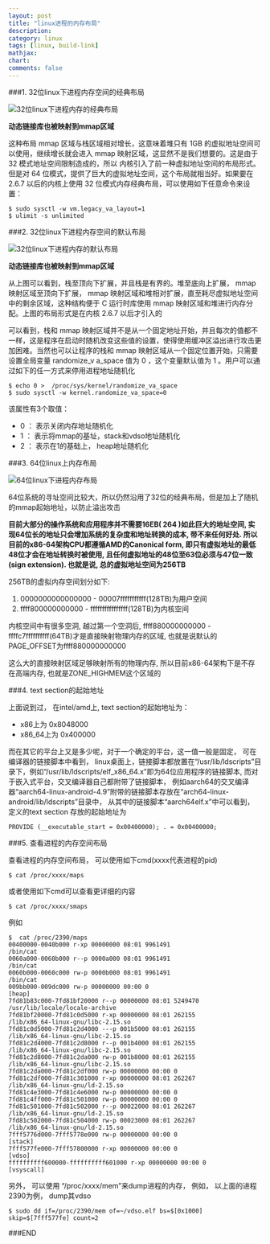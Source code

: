 ```yaml
---
layout: post
title: "linux进程的内存布局"
description:
category: linux
tags: [linux, build-link]
mathjax: 
chart:
comments: false
---
```


###1. 32位linux下进程内存空间的经典布局


![32位linux下进程内存的经典布局](/images/linux/memory-location1.png)

**动态链接库也被映射到mmap区域**

这种布局 mmap 区域与栈区域相对增长，这意味着堆只有 1GB 的虚拟地址空间可以使用，继续增长就会进入 mmap 映射区域，这显然不是我们想要的。这是由于 32 模式地址空间限制造成的，所以 内核引入了前一种虚拟地址空间的布局形式。但是对 64 位模式，提供了巨大的虚拟地址空间，这个布局就相当好。如果要在 2.6.7 以后的内核上使用 32 位模式内存经典布局，可以使用如下任意命令来设置：

	$ sudo sysctl -w vm.legacy_va_layout=1
	$ ulimit -s unlimited 

###2. 32位linux下进程内存空间的默认布局

![32位linux下进程内存的默认布局](/images/linux/memory-location2.png)

**动态链接库也被映射到mmap区域**

从上图可以看到，栈至顶向下扩展，并且栈是有界的。堆至底向上扩展， mmap 映射区域至顶向下扩展， mmap 映射区域和堆相对扩展，直至耗尽虚拟地址空间中的剩余区域，这种结构便于 C 运行时库使用 mmap 映射区域和堆进行内存分配。上图的布局形式是在内核 2.6.7 以后才引入的

可以看到，栈和 mmap 映射区域并不是从一个固定地址开始，并且每次的值都不一样，这是程序在启动时随机改变这些值的设置，使得使用缓冲区溢出进行攻击更加困难。当然也可以让程序的栈和 mmap 映射区域从一个固定位置开始，只需要设置全局变量 randomize_v a_space 值为 0 ，这个变量默认值为 1 。用户可以通过如下的任一方式来停用进程地址随机化
	
	$ echo 0 >  /proc/sys/kernel/randomize_va_space
	$ sudo sysctl -w kernel.randomize_va_space=0

该属性有3个取值：

+ 0 ： 表示关闭内存地址随机化 
+ 1 ： 表示将mmap的基址，stack和vdso地址随机化
+ 2 ： 表示在1的基础上， heap地址随机化

###3. 64位linux上内存布局

![64位linux下进程内存布局](/images/linux/memory-location3.png)

64位系统的寻址空间比较大，所以仍然沿用了32位的经典布局，但是加上了随机的mmap起始地址，以防止溢出攻击

**目前大部分的操作系统和应用程序并不需要16EB( 264 )如此巨大的地址空间, 实现64位长的地址只会增加系统的复杂度和地址转换的成本, 带不来任何好处. 所以目前的x86-64架构CPU都遵循AMD的Canonical form, 即只有虚拟地址的最低48位才会在地址转换时被使用, 且任何虚拟地址的48位至63位必须与47位一致(sign extension). 也就是说, 总的虚拟地址空间为256TB**

256TB的虚拟内存空间划分如下:

1. 0000000000000000 - 00007fffffffffff(128TB)为用户空间
2. ffff800000000000 - ffffffffffffffff(128TB)为内核空间

内核空间中有很多空洞, 越过第一个空洞后, ffff880000000000 - ffffc7ffffffffff(64TB)才是直接映射物理内存的区域, 也就是说默认的PAGE_OFFSET为ffff880000000000

这么大的直接映射区域足够映射所有的物理内存, 所以目前x86-64架构下是不存在高端内存, 也就是ZONE_HIGHMEM这个区域的

###4. text section的起始地址

上面说到过， 在intel/amd上, text section的起始地址为：

+ x86上为 0x8048000
+ x86_64上为 0x400000

而在其它的平台上又是多少呢，对于一个确定的平台，这一值一般是固定， 可在编译器的链接脚本中看到， linux桌面上，链接脚本都放置在“/usr/lib/ldscripts”目录下，例如“/usr/lib/ldscripts/elf_x86_64.x”即为64位应用程序的链接脚本, 而对于嵌入式平台，交叉编译器自己都附带了链接脚本， 例如aarch64的交叉编译器“aarch64-linux-android-4.9”附带的链接脚本存放在“arch64-linux-android/lib/ldscripts”目录中， 从其中的链接脚本“aarch64elf.x”中可以看到， 定义的text section 存放的起始地址为

	PROVIDE (__executable_start = 0x00400000); . = 0x00400000;

###5. 查看进程的内存空间布局

查看进程的内存空间布局， 可以使用如下cmd(xxxx代表进程的pid)

	$ cat /proc/xxxx/maps

或者使用如下cmd可以查看更详细的内容

	$ cat /proc/xxxx/smaps

例如

	$  cat /proc/2390/maps
	00400000-0040b000 r-xp 00000000 08:01 9961491                            /bin/cat
	0060a000-0060b000 r--p 0000a000 08:01 9961491                            /bin/cat
	0060b000-0060c000 rw-p 0000b000 08:01 9961491                            /bin/cat
	009bb000-009dc000 rw-p 00000000 00:00 0                                  [heap]
	7fd81b83c000-7fd81bf20000 r--p 00000000 08:01 5249470                    /usr/lib/locale/locale-archive
	7fd81bf20000-7fd81c0d5000 r-xp 00000000 08:01 262155                     /lib/x86_64-linux-gnu/libc-2.15.so
	7fd81c0d5000-7fd81c2d4000 ---p 001b5000 08:01 262155                     /lib/x86_64-linux-gnu/libc-2.15.so
	7fd81c2d4000-7fd81c2d8000 r--p 001b4000 08:01 262155                     /lib/x86_64-linux-gnu/libc-2.15.so
	7fd81c2d8000-7fd81c2da000 rw-p 001b8000 08:01 262155                     /lib/x86_64-linux-gnu/libc-2.15.so
	7fd81c2da000-7fd81c2df000 rw-p 00000000 00:00 0 
	7fd81c2df000-7fd81c301000 r-xp 00000000 08:01 262267                     /lib/x86_64-linux-gnu/ld-2.15.so
	7fd81c4e3000-7fd81c4e6000 rw-p 00000000 00:00 0 
	7fd81c4ff000-7fd81c501000 rw-p 00000000 00:00 0 
	7fd81c501000-7fd81c502000 r--p 00022000 08:01 262267                     /lib/x86_64-linux-gnu/ld-2.15.so
	7fd81c502000-7fd81c504000 rw-p 00023000 08:01 262267                     /lib/x86_64-linux-gnu/ld-2.15.so
	7fff5776d000-7fff5778e000 rw-p 00000000 00:00 0                          [stack]
	7fff577fe000-7fff57800000 r-xp 00000000 00:00 0                          [vdso]
	ffffffffff600000-ffffffffff601000 r-xp 00000000 00:00 0                  [vsyscall]

另外， 可以使用 “/proc/xxxx/mem”来dump进程的内存， 例如， 以上面的进程2390为例， dump其vdso

	$ sudo dd if=/proc/2390/mem of=~/vdso.elf bs=$[0x1000] skip=$[7fff577fe] count=2

###END
